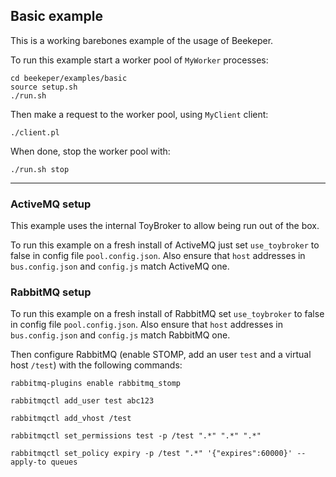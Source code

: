 ## Basic example

This is a working barebones example of the usage of Beekeper.


To run this example start a worker pool of `MyWorker` processes:
```
cd beekeper/examples/basic
source setup.sh
./run.sh
```
Then make a request to the worker pool, using `MyClient` client:
```
./client.pl
```
When done, stop the worker pool with:
```
./run.sh stop
```
---

### ActiveMQ setup

This example uses the internal ToyBroker to allow being run out of the box.

To run this example on a fresh install of ActiveMQ just set `use_toybroker` to false in config file `pool.config.json`. Also ensure that `host` addresses in `bus.config.json` and `config.js` match ActiveMQ one.


### RabbitMQ setup

To run this example on a fresh install of RabbitMQ set `use_toybroker` to false in config file
`pool.config.json`. Also ensure that `host` addresses in `bus.config.json` and `config.js` match RabbitMQ one.

Then configure RabbitMQ (enable STOMP, add an user `test` and a virtual host `/test`) with the following commands:

```
rabbitmq-plugins enable rabbitmq_stomp

rabbitmqctl add_user test abc123

rabbitmqctl add_vhost /test

rabbitmqctl set_permissions test -p /test ".*" ".*" ".*"

rabbitmqctl set_policy expiry -p /test ".*" '{"expires":60000}' --apply-to queues
```

